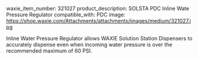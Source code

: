 waxie_item_number: 321027
product_description: SOLSTA PDC Inline Wate Pressure Regulator
compatible_with: PDC
image: https://shop.waxie.com/Attachments/attachments/images/medium/321027.jpg

Inline Water Pressure Regulator allows WAXIE Solution Station Dispensers to accurately dispense even when incoming water pressure is over the recommended maximum of 60 PSI.
